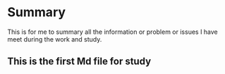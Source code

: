 # Summary
This is for me to summary all the information or problem or issues I have meet during the work and study.
## This is the first Md file for study

